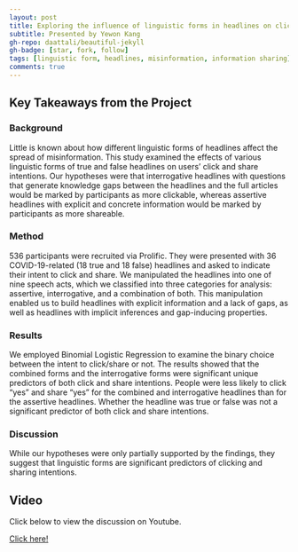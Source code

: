 ```yaml
---
layout: post
title: Exploring the influence of linguistic forms in headlines on click and share intentions
subtitle: Presented by Yewon Kang
gh-repo: daattali/beautiful-jekyll
gh-badge: [star, fork, follow]
tags: [linguistic form, headlines, misinformation, information sharing]
comments: true
---
```


## Key Takeaways from the Project

### Background
Little is known about how different linguistic forms of headlines affect the spread of misinformation. This study examined the effects of various linguistic forms of true and false headlines on users’ click and share intentions. Our hypotheses were that interrogative headlines with questions that generate knowledge gaps between the headlines and the full articles would be marked by participants as more clickable, whereas assertive headlines with explicit and concrete information would be marked by participants as more shareable.

### Method
536 participants were recruited via Prolific. They were presented with 36 COVID-19-related (18 true and 18 false) headlines and asked to indicate their intent to click and share. We manipulated the headlines into one of nine speech acts, which we classified into three categories for analysis: assertive, interrogative, and a combination of both. This manipulation enabled us to build headlines with explicit information and a lack of gaps, as well as headlines with implicit inferences and gap-inducing properties.

### Results
We employed Binomial Logistic Regression to examine the binary choice between the intent to click/share or not. The results showed that the combined forms and the interrogative forms were significant unique predictors of both click and share intentions. People were less likely to click “yes” and share “yes” for the combined and interrogative headlines than for the assertive headlines. Whether the headline was true or false was not a significant predictor of both click and share intentions.

### Discussion
While our hypotheses were only partially supported by the findings, they suggest that linguistic forms are significant predictors of clicking and sharing intentions.

## Video

Click below to view the discussion on Youtube.

[Click here!](https://www.youtube.com/watch?v=dIIoi2GSm-M)
